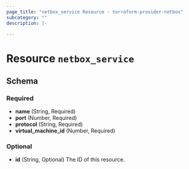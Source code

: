 ```yaml
---
page_title: "netbox_service Resource - terraform-provider-netbox"
subcategory: ""
description: |-
  
---
```


# Resource `netbox_service`





## Schema

### Required

- **name** (String, Required)
- **port** (Number, Required)
- **protocol** (String, Required)
- **virtual_machine_id** (Number, Required)

### Optional

- **id** (String, Optional) The ID of this resource.


